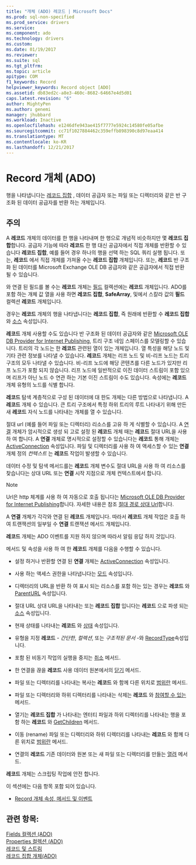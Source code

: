 ```yaml
---
title: "개체 (ADO) 레코드 | Microsoft Docs"
ms.prod: sql-non-specified
ms.prod_service: drivers
ms.service: 
ms.component: ado
ms.technology: drivers
ms.custom: 
ms.date: 01/19/2017
ms.reviewer: 
ms.suite: sql
ms.tgt_pltfrm: 
ms.topic: article
apitype: COM
f1_keywords: Record
helpviewer_keywords: Record object [ADO]
ms.assetid: db83ed2c-a8e3-460c-8682-64667e4d5d01
caps.latest.revision: "6"
author: MightyPen
ms.author: genemi
manager: jhubbard
ms.workload: Inactive
ms.openlocfilehash: e1246dfe943ae415f7777e5924c14580fe05afbe
ms.sourcegitcommit: cc71f1027884462c359effb898390c8d97eaa414
ms.translationtype: MT
ms.contentlocale: ko-KR
ms.lasthandoff: 12/21/2017
---
```

# <a name="record-object-ado"></a>Record 개체 (ADO)
행을 나타냅니다는 [레코드 집합](../../../ado/reference/ado-api/recordset-object-ado.md) , 데이터 공급자 또는 파일 또는 디렉터리와 같은 반 구조화 된 데이터 공급자를 반환 하는 개체입니다.  
  
## <a name="remarks"></a>주의  
 A **레코드** 개체의 데이터를 한 행을 나타내며 한 행으로 개념적 비슷하지만 몇 **레코드 집합**합니다. 공급자 기능에 따라 **레코드** 한 행 대신 공급자에서 직접 개체를 반환할 수 있습니다 **레코드 집합**, 예를 들어 경우 하나의 행을 선택 하는 SQL 쿼리 실행 됩니다. 또는, **레코드** 에서 직접 개체를 가져올 수는 **레코드 집합** 개체입니다. 또는, **레코드** 반 구조화 된 데이터를 Microsoft Exchange OLE DB 공급자와 같은 공급자에서 직접 반환 될 수 있습니다.  
  
 와 연결 된 필드를 볼 수는 **레코드** 개체는 [필드](../../../ado/reference/ado-api/fields-collection-ado.md) 컬렉션에는 **레코드** 개체입니다. ADO를 포함 하는 개체 값 열을 사용 하면 **레코드 집합**, **SafeArray**, 및에서 스칼라 값의 **필드** 컬렉션 **레코드** 개체입니다.  
  
 경우는 **레코드** 개체의 행을 나타냅니다는 **레코드 집합**, 즉 원래에 반환할 수 **레코드 집합** 와 [소스](../../../ado/reference/ado-api/source-property-ado-record.md) 속성입니다.  
  
 **레코드** 개체 사용할 수도 있습니다 반 구조화 된 데이터 공급자와 같은 [Microsoft OLE DB Provider for Internet Publishing](../../../ado/guide/appendixes/microsoft-ole-db-provider-for-internet-publishing.md), 트리 구조 네임 스페이스를 모델링할 수 있습니다. 트리의 각 노드는 한 **레코드** 관련된 열이 있는 개체입니다. 열 특성을 해당 노드 및 기타 관련 정보를 나타낼 수 있습니다. **레코드** 개체는 리프 노드 및 비-리프 노드는 트리 구조의 모두 나타낼 수 있습니다. 비-리프 노드에 해당 콘텐츠를 다른 노드가 있지만 리프 노드가 포함 되지 않습니다. 리프 노드에 일반적으로 이진 데이터 스트림이 포함 있으며 리프가 아닌 노드 수 연관 하는 기본 이진 스트림이 수도 있습니다. 속성에는 **레코드** 개체 유형의 노드를 식별 합니다.  
  
 **레코드** 탐색 계층적으로 구성 된 데이터에 대 한도 개체는 다른 방법으로 나타냅니다. A **레코드** 개체 수 있습니다. 큰 트리 구조에서 특정 하위 트리의 루트 나타내기 위해 만든 새 **레코드** 자식 노드를 나타내는 개체를 열 수 있습니다.  
  
 절대 url (예를 들어 파일 또는 디렉터리) 리소스를 고유 하 게 식별할 수 있습니다. A [연결](../../../ado/reference/ado-api/connection-object-ado.md) 개체가 암시적으로 생성 되 고로 설정 된 **레코드** 개체 때는 **레코드** 절대 URL을 사용 하 여 합니다. A **연결** 개체로 명시적으로 설정할 수 있습니다는 **레코드** 통해 개체는 [ActiveConnection](../../../ado/reference/ado-api/activeconnection-property-ado.md) 속성입니다. 파일 및 디렉터리를 사용 하 여 액세스할 수 있는 **연결** 개체 정의 *컨텍스트* 는 **레코드** 작업이 발생할 수 있습니다.  
  
 데이터 수정 및 탐색 메서드를는 **레코드** 개체 변수도 절대 URL을 사용 하 여 리소스를 찾습니다는 상대 URL 또는 **연결** 시작 지점으로 개체 컨텍스트에서 합니다.  
  
> [!NOTE]
>  Url은 http 체계를 사용 하 여 자동으로 호출 됩니다는 [Microsoft OLE DB Provider for Internet Publishing](../../../ado/guide/appendixes/microsoft-ole-db-provider-for-internet-publishing.md)합니다. 자세한 내용은 참조 [절대 경로 상대 Url](../../../ado/guide/data/absolute-and-relative-urls.md)합니다.  
  
 A **연결** 개체가 각각와 연결 된 **레코드** 개체입니다. 따라서 **레코드** 개체 작업은 호출 하 여 트랜잭션의 일부일 수 **연결** 트랜잭션 메서드 개체입니다.  
  
 **레코드** 개체는 ADO 이벤트를 지원 하지 않으며 따라서 알림 응답 하지 것입니다.  
  
 메서드 및 속성을 사용 하 여 한 **레코드** 개체를 다음을 수행할 수 있습니다.  
  
-   설정 하거나 반환할 연결 된 **연결** 개체는 [ActiveConnection](../../../ado/reference/ado-api/activeconnection-property-ado.md) 속성입니다.  
  
-   사용 하는 액세스 권한을 나타냅니다는 [모드](../../../ado/reference/ado-api/mode-property-ado.md) 속성입니다.  
  
-   디렉터리의 URL을 반환 하 여 표시 되는 리소스를 포함 하는 있는 경우는 **레코드** 와 [ParentURL](../../../ado/reference/ado-api/parenturl-property-ado.md) 속성입니다.  
  
-   절대 URL 상대 URL을 나타내는 또는 **레코드 집합** 입니다는 **레코드** 으로 파생 되는 [소스](../../../ado/reference/ado-api/source-property-ado-record.md) 속성입니다.  
  
-   현재 상태를 나타내는 **레코드** 와 [상태](../../../ado/reference/ado-api/state-property-ado.md) 속성입니다.  
  
-   유형을 지정 **레코드** - *간단한*, *컬렉션*, 또는 *구조적된 문서* -와 [RecordType](../../../ado/reference/ado-api/recordtype-property-ado.md)속성입니다.  
  
-   포함 된 비동기 작업의 실행을 중지는 [취소](../../../ado/reference/ado-api/cancel-method-ado.md) 메서드.  
  
-   한 연결을 끊을 **레코드** 사용 데이터 원본에서의 [닫기](../../../ado/reference/ado-api/close-method-ado.md) 메서드.  
  
-   파일 또는 디렉터리를 나타내는 복사는 **레코드** 와 함께 다른 위치로 [범위란](../../../ado/reference/ado-api/copyrecord-method-ado.md) 메서드.  
  
-   파일 또는 디렉터리와 하위 디렉터리를 나타내는 삭제는 **레코드** 와 [참여할 수 있는](../../../ado/reference/ado-api/deleterecord-method-ado.md) 메서드.  
  
-   열기는 **레코드 집합** 가 나타내는 엔터티 파일과 하위 디렉터리를 나타내는 행을 포함 하는 **레코드** 와 [GetChildren](../../../ado/reference/ado-api/getchildren-method-ado.md) 메서드.  
  
-   이동 (rename) 파일 또는 디렉터리와 하위 디렉터리를 나타내는 **레코드** 와 함께 다른 위치로 [범위란](../../../ado/reference/ado-api/moverecord-method-ado.md) 메서드.  
  
-   연결의 **레코드** 기존 데이터와 원본 또는 새 파일 또는 디렉터리를 만들는 [열려](../../../ado/reference/ado-api/open-method-ado-record.md) 메서드.  
  
 **레코드** 개체는 스크립팅 작업에 안전 합니다.  
  
 이 섹션에는 다음 항목 포함 되어 있습니다.  
  
-   [Record 개체 속성, 메서드 및 이벤트](../../../ado/reference/ado-api/record-object-properties-methods-and-events.md)  
  
## <a name="see-also"></a>관련 항목:  
 [Fields 컬렉션 (ADO)](../../../ado/reference/ado-api/fields-collection-ado.md)   
 [Properties 컬렉션 (ADO)](../../../ado/reference/ado-api/properties-collection-ado.md)   
 [레코드 및 스트림](../../../ado/guide/data/records-and-streams.md)   
 [레코드 집합 개체(ADO)](../../../ado/reference/ado-api/recordset-object-ado.md)
